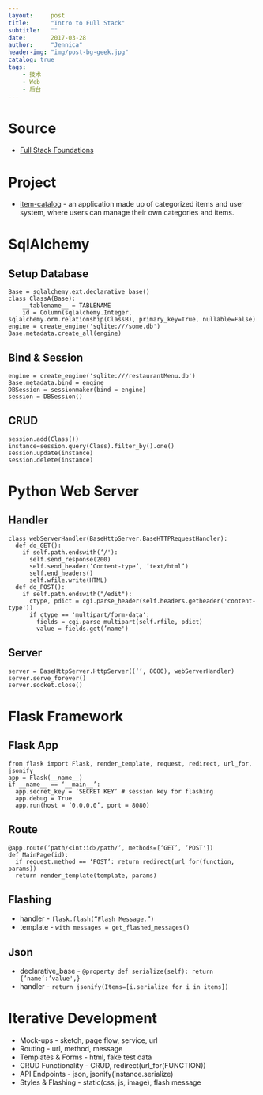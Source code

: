 ```yaml
---
layout:     post
title:      "Intro to Full Stack"
subtitle:   ""
date:       2017-03-28
author:     "Jennica"
header-img: "img/post-bg-geek.jpg"
catalog: true
tags:
    - 技术
    - Web
    - 后台
---
```



# Source
- [Full Stack Foundations](https://cn.udacity.com/course/full-stack-foundations--ud088)

# Project
- [item-catalog](https://github.com/yogykwan/item-catalog) - an application made up of categorized items and user system, where users can manage their own categories and items.

# SqlAlchemy

## Setup Database
```
Base = sqlalchemy.ext.declarative_base()
class ClassA(Base):
    __tablename__ = TABLENAME
    id = Column(sqlalchemy.Integer, sqlalchemy.orm.relationship(ClassB), primary_key=True, nullable=False)
engine = create_engine('sqlite:///some.db')
Base.metadata.create_all(engine)
```

## Bind & Session
```
engine = create_engine('sqlite:///restaurantMenu.db')
Base.metadata.bind = engine
DBSession = sessionmaker(bind = engine)
session = DBSession()
```

## CRUD
```
session.add(Class())
instance=session.query(Class).filter_by().one()
session.update(instance)
session.delete(instance)
```

# Python Web Server

## Handler
```
class webServerHandler(BaseHttpServer.BaseHTTPRequestHandler):
  def do_GET():
    if self.path.endswith(‘/'):
      self.send_response(200)
      self.send_header(‘Content-type’, ’text/html’)
      self.end_headers()
      self.wfile.write(HTML)
  def do_POST():
    if self.path.endswith("/edit"):
      ctype, pdict = cgi.parse_header(self.headers.getheader('content-type'))
      if ctype == 'multipart/form-data':
        fields = cgi.parse_multipart(self.rfile, pdict)
        value = fields.get(’name')
```

## Server
```
server = BaseHttpServer.HttpServer((‘’, 8080), webServerHandler)
server.serve_forever()
server.socket.close()
```

# Flask Framework

## Flask App
```
from flask import Flask, render_template, request, redirect, url_for, jsonify
app = Flask(__name__)
if __name__ == ‘__main__’:
  app.secret_key = ’SECRET KEY’ # session key for flashing
  app.debug = True
  app.run(host = ‘0.0.0.0’, port = 8080)
```

## Route
```
@app.route(‘path/<int:id>/path/‘, methods=[‘GET’, ‘POST'])
def MainPage(id):
  if request.method == ‘POST’: return redirect(url_for(function, params))
  return render_template(template, params)
```

## Flashing
- handler - `flask.flash(“Flash Message.”)`
- template - `with messages = get_flashed_messages()`


## Json
- declarative_base - `@property def serialize(self): return {’name’:’value',}`
- handler - `return jsonify(Items=[i.serialize for i in items])` 


# Iterative Development
- Mock-ups - sketch, page flow, service, url
- Routing - url, method, message
- Templates & Forms - html, fake test data
- CRUD Functionality - CRUD, redirect(url_for(FUNCTION))
- API Endpoints - json, jsonify(instance.serialize)
- Styles & Flashing - static(css, js, image), flash message
